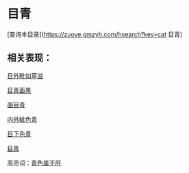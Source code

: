 # 目青
[查询本目录](https://zuoye.gmzyh.com/hsearch?key=cat 目青)

## 相关表现：

[目外毗如草滋](https://zuoye.gmzyh.com/search?key=目外毗如草滋)
[目青面黑](https://zuoye.gmzyh.com/search?key=目青面黑)
[面目青](https://zuoye.gmzyh.com/search?key=面目青)
[内外眦色青](https://zuoye.gmzyh.com/search?key=内外眦色青)
[目下色青	](https://zuoye.gmzyh.com/search?key=目下色青	)
[目青](https://zuoye.gmzyh.com/search?key=目青)
高亮词：[青色属于肝](https://zuoye.gmzyh.com/search?key=青色属于肝)  